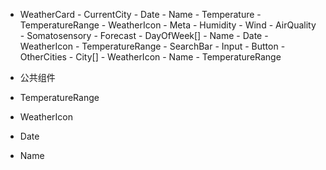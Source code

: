  - WeatherCard
        - CurrentCity
            - Date
            - Name
            - Temperature
            - TemperatureRange
            - WeatherIcon
            - Meta
                - Humidity
                - Wind
                - AirQuality
                - Somatosensory
        - Forecast
            - DayOfWeek[]
                - Name
                - Date
                - WeatherIcon
                - TemperatureRange
        - SearchBar
            - Input
            - Button
        - OtherCities
            - City[]
                - WeatherIcon
                - Name
                - TemperatureRange

- 公共组件

 - TemperatureRange
- WeatherIcon
 - Date
- Name